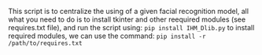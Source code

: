 This script is to centralize the using of a given facial recognition model, all what you need to do is to install tkinter and other reequired modules (see requires.txt file), and run the script using:
`pip install IHM_Dlib.py`
to install required modules, we can use the command: 
`pip install -r /path/to/requires.txt`
